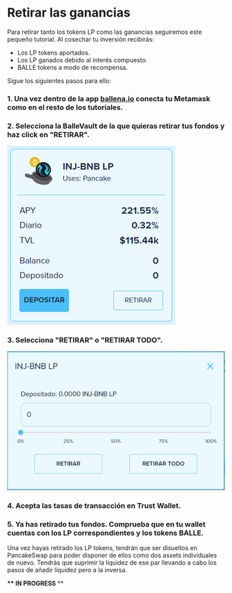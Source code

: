 # Retirar las ganancias

Para retirar tanto los tokens LP como las ganancias seguiremos este pequeño tutorial. Al cosechar tu inversión recibirás:

* Los LP tokens aportados.
* Los LP ganados debido al interés compuesto.
*  BALLE tokens a modo de recompensa.

Sigue los siguientes pasos para ello:



### 1. Una vez dentro de la app [ballena.io](https://app.ballena.io/) conecta tu Metamask como en el resto de los tutoriales.

### 

### 2. Selecciona la BalleVault de la que quieras retirar tus fondos y haz click en "RETIRAR".



![](../../../../.gitbook/assets/image%20%284%29.png)



### 3. Selecciona "RETIRAR" o "RETIRAR TODO".



![](../../../../.gitbook/assets/image%20%287%29.png)



### 4. Acepta las tasas de transacción en Trust Wallet.



### 5. Ya has retirado tus fondos. Comprueba que en tu wallet cuentas con los LP correspondientes y los tokens BALLE. 

Una vez hayas retirado los LP tokens, tendrán que ser disueltos en PancakeSwap para poder disponer de ellos como dos assets individuales de nuevo. Tendrás que suprimir la liquidez de ese par llevando a cabo los pasos de añadir liquidez pero a la inversa.

 **\*\* IN PROGRESS** \*\*







